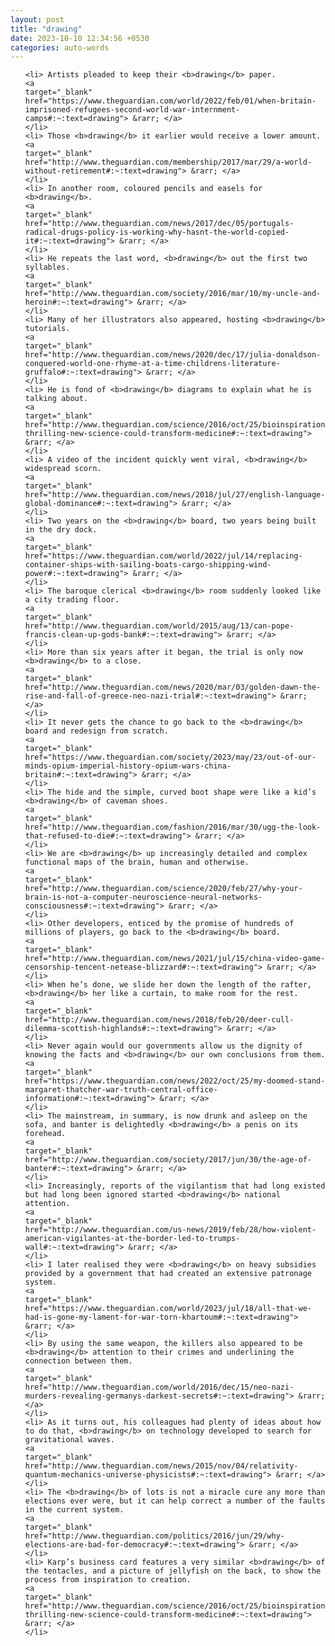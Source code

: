 ```yaml
---
layout: post
title: "drawing"
date: 2023-10-10 12:34:56 +0530
categories: auto-words
---
```

<ol>

    <li> Artists pleaded to keep their <b>drawing</b> paper.
    <a 
    target="_blank" 
    href="https://www.theguardian.com/world/2022/feb/01/when-britain-imprisoned-refugees-second-world-war-internment-camps#:~:text=drawing"> &rarr; </a>
    </li>
    <li> Those <b>drawing</b> it earlier would receive a lower amount.
    <a 
    target="_blank" 
    href="http://www.theguardian.com/membership/2017/mar/29/a-world-without-retirement#:~:text=drawing"> &rarr; </a>
    </li>
    <li> In another room, coloured pencils and easels for <b>drawing</b>.
    <a 
    target="_blank" 
    href="http://www.theguardian.com/news/2017/dec/05/portugals-radical-drugs-policy-is-working-why-hasnt-the-world-copied-it#:~:text=drawing"> &rarr; </a>
    </li>
    <li> He repeats the last word, <b>drawing</b> out the first two syllables.
    <a 
    target="_blank" 
    href="http://www.theguardian.com/society/2016/mar/10/my-uncle-and-heroin#:~:text=drawing"> &rarr; </a>
    </li>
    <li> Many of her illustrators also appeared, hosting <b>drawing</b> tutorials.
    <a 
    target="_blank" 
    href="http://www.theguardian.com/news/2020/dec/17/julia-donaldson-conquered-world-one-rhyme-at-a-time-childrens-literature-gruffalo#:~:text=drawing"> &rarr; </a>
    </li>
    <li> He is fond of <b>drawing</b> diagrams to explain what he is talking about.
    <a 
    target="_blank" 
    href="http://www.theguardian.com/science/2016/oct/25/bioinspiration-thrilling-new-science-could-transform-medicine#:~:text=drawing"> &rarr; </a>
    </li>
    <li> A video of the incident quickly went viral, <b>drawing</b> widespread scorn.
    <a 
    target="_blank" 
    href="http://www.theguardian.com/news/2018/jul/27/english-language-global-dominance#:~:text=drawing"> &rarr; </a>
    </li>
    <li> Two years on the <b>drawing</b> board, two years being built in the dry dock.
    <a 
    target="_blank" 
    href="https://www.theguardian.com/world/2022/jul/14/replacing-container-ships-with-sailing-boats-cargo-shipping-wind-power#:~:text=drawing"> &rarr; </a>
    </li>
    <li> The baroque clerical <b>drawing</b> room suddenly looked like a city trading floor.
    <a 
    target="_blank" 
    href="http://www.theguardian.com/world/2015/aug/13/can-pope-francis-clean-up-gods-bank#:~:text=drawing"> &rarr; </a>
    </li>
    <li> More than six years after it began, the trial is only now <b>drawing</b> to a close.
    <a 
    target="_blank" 
    href="http://www.theguardian.com/news/2020/mar/03/golden-dawn-the-rise-and-fall-of-greece-neo-nazi-trial#:~:text=drawing"> &rarr; </a>
    </li>
    <li> It never gets the chance to go back to the <b>drawing</b> board and redesign from scratch.
    <a 
    target="_blank" 
    href="https://www.theguardian.com/society/2023/may/23/out-of-our-minds-opium-imperial-history-opium-wars-china-britain#:~:text=drawing"> &rarr; </a>
    </li>
    <li> The hide and the simple, curved boot shape were like a kid’s <b>drawing</b> of caveman shoes.
    <a 
    target="_blank" 
    href="http://www.theguardian.com/fashion/2016/mar/30/ugg-the-look-that-refused-to-die#:~:text=drawing"> &rarr; </a>
    </li>
    <li> We are <b>drawing</b> up increasingly detailed and complex functional maps of the brain, human and otherwise.
    <a 
    target="_blank" 
    href="http://www.theguardian.com/science/2020/feb/27/why-your-brain-is-not-a-computer-neuroscience-neural-networks-consciousness#:~:text=drawing"> &rarr; </a>
    </li>
    <li> Other developers, enticed by the promise of hundreds of millions of players, go back to the <b>drawing</b> board.
    <a 
    target="_blank" 
    href="http://www.theguardian.com/news/2021/jul/15/china-video-game-censorship-tencent-netease-blizzard#:~:text=drawing"> &rarr; </a>
    </li>
    <li> When he’s done, we slide her down the length of the rafter, <b>drawing</b> her like a curtain, to make room for the rest.
    <a 
    target="_blank" 
    href="http://www.theguardian.com/news/2018/feb/20/deer-cull-dilemma-scottish-highlands#:~:text=drawing"> &rarr; </a>
    </li>
    <li> Never again would our governments allow us the dignity of knowing the facts and <b>drawing</b> our own conclusions from them.
    <a 
    target="_blank" 
    href="https://www.theguardian.com/news/2022/oct/25/my-doomed-stand-margaret-thatcher-war-truth-central-office-information#:~:text=drawing"> &rarr; </a>
    </li>
    <li> The mainstream, in summary, is now drunk and asleep on the sofa, and banter is delightedly <b>drawing</b> a penis on its forehead.
    <a 
    target="_blank" 
    href="http://www.theguardian.com/society/2017/jun/30/the-age-of-banter#:~:text=drawing"> &rarr; </a>
    </li>
    <li> Increasingly, reports of the vigilantism that had long existed but had long been ignored started <b>drawing</b> national attention.
    <a 
    target="_blank" 
    href="http://www.theguardian.com/us-news/2019/feb/28/how-violent-american-vigilantes-at-the-border-led-to-trumps-wall#:~:text=drawing"> &rarr; </a>
    </li>
    <li> I later realised they were <b>drawing</b> on heavy subsidies provided by a government that had created an extensive patronage system.
    <a 
    target="_blank" 
    href="https://www.theguardian.com/world/2023/jul/18/all-that-we-had-is-gone-my-lament-for-war-torn-khartoum#:~:text=drawing"> &rarr; </a>
    </li>
    <li> By using the same weapon, the killers also appeared to be <b>drawing</b> attention to their crimes and underlining the connection between them.
    <a 
    target="_blank" 
    href="http://www.theguardian.com/world/2016/dec/15/neo-nazi-murders-revealing-germanys-darkest-secrets#:~:text=drawing"> &rarr; </a>
    </li>
    <li> As it turns out, his colleagues had plenty of ideas about how to do that, <b>drawing</b> on technology developed to search for gravitational waves.
    <a 
    target="_blank" 
    href="http://www.theguardian.com/news/2015/nov/04/relativity-quantum-mechanics-universe-physicists#:~:text=drawing"> &rarr; </a>
    </li>
    <li> The <b>drawing</b> of lots is not a miracle cure any more than elections ever were, but it can help correct a number of the faults in the current system.
    <a 
    target="_blank" 
    href="http://www.theguardian.com/politics/2016/jun/29/why-elections-are-bad-for-democracy#:~:text=drawing"> &rarr; </a>
    </li>
    <li> Karp’s business card features a very similar <b>drawing</b> of the tentacles, and a picture of jellyfish on the back, to show the process from inspiration to creation.
    <a 
    target="_blank" 
    href="http://www.theguardian.com/science/2016/oct/25/bioinspiration-thrilling-new-science-could-transform-medicine#:~:text=drawing"> &rarr; </a>
    </li>